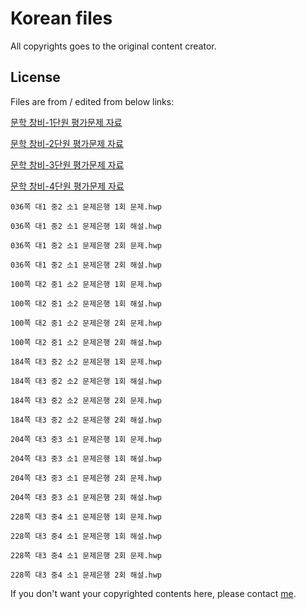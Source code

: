 # Korean files

All copyrights goes to the original content creator.

## License

Files are from / edited from below links:

[문학 창비-1단원 평가문제 자료](http://blog.daum.net/samyiw/675803)

[문학 창비-2단원 평가문제 자료](http://blog.daum.net/samyiw/675804)

[문학 창비-3단원 평가문제 자료](http://blog.daum.net/samyiw/675805)

[문학 창비-4단원 평가문제 자료](http://blog.daum.net/samyiw/675806)

`036쪽 대1 중2 소1 문제은행 1회 문제.hwp`

`036쪽 대1 중2 소1 문제은행 1회 해설.hwp`

`036쪽 대1 중2 소1 문제은행 2회 문제.hwp`

`036쪽 대1 중2 소1 문제은행 2회 해설.hwp`

`100쪽 대2 중1 소2 문제은행 1회 문제.hwp`

`100쪽 대2 중1 소2 문제은행 1회 해설.hwp`

`100쪽 대2 중1 소2 문제은행 2회 문제.hwp`

`100쪽 대2 중1 소2 문제은행 2회 해설.hwp`

`184쪽 대3 중2 소2 문제은행 1회 문제.hwp`

`184쪽 대3 중2 소2 문제은행 1회 해설.hwp`

`184쪽 대3 중2 소2 문제은행 2회 문제.hwp`

`184쪽 대3 중2 소2 문제은행 2회 해설.hwp`

`204쪽 대3 중3 소1 문제은행 1회 문제.hwp`

`204쪽 대3 중3 소1 문제은행 1회 해설.hwp`

`204쪽 대3 중3 소1 문제은행 2회 문제.hwp`

`204쪽 대3 중3 소1 문제은행 2회 해설.hwp`

`228쪽 대3 중4 소1 문제은행 1회 문제.hwp`

`228쪽 대3 중4 소1 문제은행 1회 해설.hwp`

`228쪽 대3 중4 소1 문제은행 2회 문제.hwp`

`228쪽 대3 중4 소1 문제은행 2회 해설.hwp`

If you don't want your copyrighted contents here, please contact [me](mailto:dev.bedrock@gmail.com).
